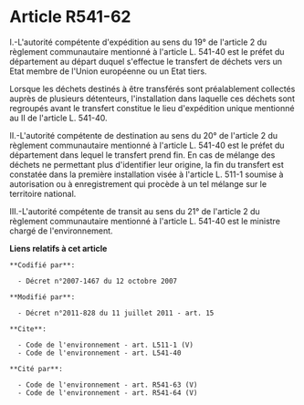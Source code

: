 # Article R541-62

I.-L'autorité compétente d'expédition au sens du 19° de l'article 2 du règlement communautaire mentionné à l'article L.
541-40 est le préfet du département au départ duquel s'effectue le transfert de déchets vers un Etat membre de l'Union
européenne ou un Etat tiers. 

Lorsque les déchets destinés à être transférés sont préalablement collectés auprès de plusieurs détenteurs, l'installation
dans laquelle ces déchets sont regroupés avant le transfert constitue le lieu d'expédition unique mentionné au II de
l'article L. 541-40. 

II.-L'autorité compétente de destination au sens du 20° de l'article 2 du règlement communautaire mentionné à l'article L.
541-40 est le préfet du département dans lequel le transfert prend fin. En cas de mélange des déchets ne permettant plus
d'identifier leur origine, la fin du transfert est constatée dans la première installation visée à l'article L. 511-1 soumise
à autorisation ou à enregistrement qui procède à un tel mélange sur le territoire national. 

III.-L'autorité compétente de transit au sens du 21° de l'article 2 du règlement communautaire mentionné à l'article L.
541-40 est le ministre chargé de l'environnement.

**Liens relatifs à cet article**

	**Codifié par**:

	  - Décret n°2007-1467 du 12 octobre 2007

	**Modifié par**:

	  - Décret n°2011-828 du 11 juillet 2011 - art. 15

	**Cite**:

	  - Code de l'environnement - art. L511-1 (V)
	  - Code de l'environnement - art. L541-40

	**Cité par**:

	  - Code de l'environnement - art. R541-63 (V)
	  - Code de l'environnement - art. R541-64 (V)
